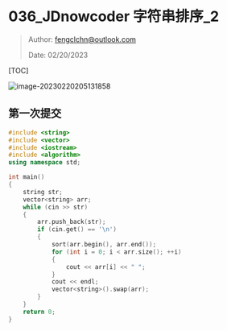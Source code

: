 # 036_JDnowcoder 字符串排序_2

> Author: fengclchn@outlook.com
>
> Date: 02/20/2023

[TOC]

![image-20230220205131858](https://histone-obs.obs.cn-southwest-2.myhuaweicloud.com/noteImg/image-20230220205131858.png)

## 第一次提交

```c++
#include <string>
#include <vector>
#include <iostream>
#include <algorithm>
using namespace std;

int main()
{
    string str;
    vector<string> arr;
    while (cin >> str)
    {
        arr.push_back(str);
        if (cin.get() == '\n')
        {
            sort(arr.begin(), arr.end());
            for (int i = 0; i < arr.size(); ++i)
            {
                cout << arr[i] << " ";
            }
            cout << endl;
            vector<string>().swap(arr);
        }
    }
    return 0;
}
```

